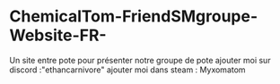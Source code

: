# ChemicalTom-FriendSMgroupe-Website-FR-
 Un site entre pote pour présenter notre groupe de pote ajouter moi sur discord :"ethancarnivore" ajouter moi dans steam : Myxomatom
